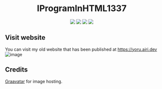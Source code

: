 <div align="center">
    <h1>
        <strong>IProgramInHTML1337</strong>
    </h1>
    <img src="https://img.shields.io/badge/HTML5-61DBFB?logo=html5&logoColor=white&style=for-the-badge">
    <img src="https://img.shields.io/github/stars/YoruAkio/WYoruAkio.svg?logo=github&style=for-the-badge">
    <img src="https://img.shields.io/github/last-commit/YoruAkio/WYoruAkio?style=for-the-badge">
    <img src="https://img.shields.io/website-up-down-green-red/https/yoru.airi.dev.svg?logo=webpack&logoColor=white&style=for-the-badge">
</div>

## Visit website
You can visit my old website that has been published at https://yoru.airi.dev
![image](https://user-images.githubusercontent.com/97880708/228954048-f7c276fb-9e02-4a7e-b8c5-dbe619c7c0b6.png)

## Credits
[Graavatar](https://gravatar.com) for image hosting.
